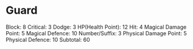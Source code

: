 # Guard

Block: 8
Critical: 3
Dodge: 3
HP(Health Point): 12
Hit: 4
Magical Damage Point: 5
Magical Defence: 10
Number/Suffix: 3
Physical Damage Point: 5
Physical Defence: 10
Subtotal: 60